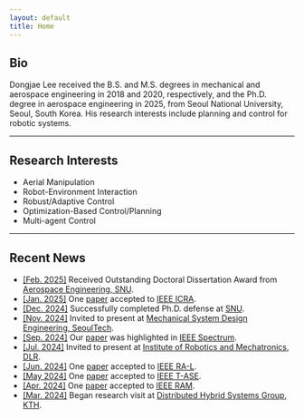 ```yaml
---
layout: default
title: Home
---
```


## Bio
Dongjae Lee received the B.S. and M.S. degrees in mechanical and aerospace engineering in 2018 and 2020, respectively, and the Ph.D. degree in aerospace engineering in 2025, from Seoul National University, Seoul, South Korea. His research interests include planning and control for robotic systems.

---
## Research Interests
- Aerial Manipulation
- Robot-Environment Interaction
- Robust/Adaptive Control
- Optimization-Based Control/Planning
- Multi-agent Control

---
## Recent News
- <u>[Feb. 2025]</u> Received Outstanding Doctoral Dissertation Award from <a href="https://aerospace.snu.ac.kr/en">Aerospace Engineering, SNU</a>.
- <u>[Jan. 2025]</u> One <a href="https://arxiv.org/abs/2501.16719">paper</a> accepted to <a href="https://www.ieee-ras.org/conferences-workshops/fully-sponsored/icra">IEEE ICRA</a>.
- <u>[Dec. 2024]</u> Successfully completed Ph.D. defense at <a href="https://en.snu.ac.kr/index.html">SNU</a>. 
- <u>[Nov. 2024]</u> Invited to present at <a href="https://msd.seoultech.ac.kr/en">Mechanical System Design Engineering, SeoulTech</a>.
- <u>[Sep. 2024]</u> Our <a href="https://ieeexplore.ieee.org/abstract/document/10563997">paper</a> was highlighted in <a href="https://spectrum.ieee.org/cargo-drone-2669117300">IEEE Spectrum</a>.
- <u>[Jul. 2024]</u> Invited to present at <a href="https://www.dlr.de/en/rm/about-us/institute">Institute of Robotics and Mechatronics, DLR</a>.
- <u>[Jun. 2024]</u> One <a href="https://ieeexplore.ieee.org/abstract/document/10563997">paper</a> accepted to <a href="https://ieeexplore.ieee.org/xpl/RecentIssue.jsp?punumber=7083369">IEEE RA-L</a>.
- <u>[May 2024]</u> One <a href="https://ieeexplore.ieee.org/abstract/document/10552772">paper</a> accepted to <a href="https://ieeexplore.ieee.org/xpl/RecentIssue.jsp?punumber=8856">IEEE T-ASE</a>.
- <u>[Apr. 2024]</u> One <a href="https://ieeexplore.ieee.org/abstract/document/10697977">paper</a> accepted to <a href="https://ieeexplore.ieee.org/xpl/RecentIssue.jsp?punumber=100">IEEE RAM</a>.
- <u>[Mar. 2024]</u> Began research visit at <a href="https://people.kth.se/~dimos/">Distributed Hybrid Systems Group, KTH</a>.

<!-- <ul>
    <li>
        <div style="overflow: hidden; max-width: 700px; display: flex;">
            <div style="float: left; width: 30%; margin-right: 10px;">
                <img src="/img/2024tase.png" alt="selected_1" style="max-width: 100%; height: auto;" onclick="openModal(this.src)">
            </div>
            <div style="width: 70%;">
                <b>[T-ASE2024]</b> Autonomous Heavy Object Pushing Using a Coaxial Tiltrotor <br />
                <a href="https://www.youtube.com/watch?v=DW7YzORGIg8">Video</a> |
                <a href="/files/2024TASE.pdf">Paper</a>
            </div>
        </div>
    </li>
    <li>
        <div style="overflow: hidden; max-width: 700px; display: flex;">
            <div style="float: left; width: 30%; margin-right: 10px;">
                <img src="/img/2024ram.png" alt="selected_5" style="max-width: 100%; height: auto;" onclick="openModal(this.src)">
            </div>
            <div style="width: 70%;">
                <b>[RAM2024]</b> Autonomous excavator for precise earthcutting and onboard landscape inspection <br />
                <a href="https://www.youtube.com/watch?v=E4emCP-wNF4">Video</a> |
                <a href="/files/2024RAM.pdf">Paper</a>
            </div>
        </div>
    </li>
    <li>
        <div style="overflow: hidden; max-width: 700px; display: flex;">
            <div style="float: left; width: 30%; margin-right: 10px;">
                <img src="/img/tro_hybrid_sub.png" alt="selected_3" style="max-width: 100%; height: auto;" onclick="openModal(this.src)">
            </div>
            <div style="width: 70%;">
                <b>[Under review]</b> Aerial physical interaction with robust stability guarantee against sudden collision and contact‑loss <br />
                <a href="https://youtu.be/t0-__4vfCNQ">Video</a> |
                <a href="/files/2024TROrevision.pdf">Paper</a>
            </div>
        </div>
    </li>
    <li>
        <div style="overflow: hidden; max-width: 700px; display: flex;">
            <div style="float: left; width: 30%; margin-right: 10px;">
                <img src="/img/omni_sub.png" alt="selected_4" style="max-width: 100%; height: auto;" onclick="openModal(this.src)">
            </div>
            <div style="width: 70%;">
                <b>[Under review]</b> Autonomous Aerial Manipulation at Arbitrary Pose in SE(3) with Robust Control and Whole-body Planning <br />
                <a href="https://youtu.be/ZKdBBr1UoJA">Video</a>
            </div>
        </div>
    </li>
</ul> -->
